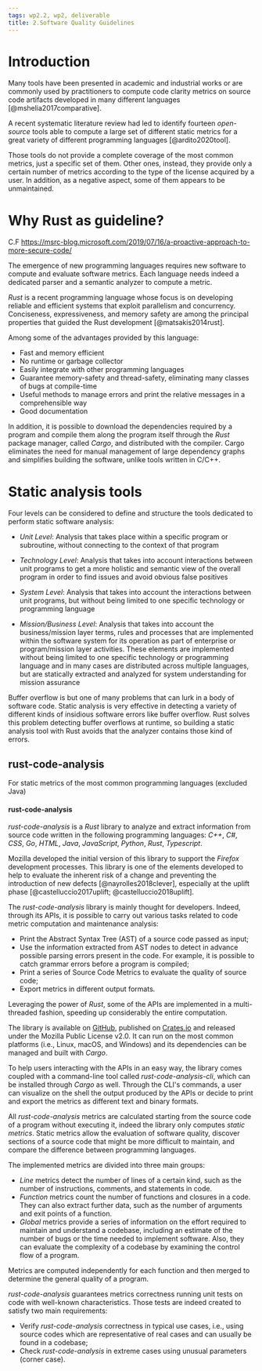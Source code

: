 ```yaml
---
tags: wp2.2, wp2, deliverable
title: 2.Software Quality Guidelines
---
```


# Introduction 

Many tools have been presented in academic and industrial works or are commonly used by practitioners to compute code clarity metrics on source code artifacts developed in many different languages [@mshelia2017comparative]. 

A recent systematic literature review had led to identify fourteen *open-source* tools able to compute a large set of different static metrics for a great variety of different programming languages [@ardito2020tool]. 

Those tools do not provide a complete coverage of the most common metrics, just a specific set of them. Other ones, instead, they provide only a certain number of metrics according to the type of the license acquired by a user. In addition, as a negative aspect, some of them appears to be unmaintained.

# Why Rust as guideline?

C.F https://msrc-blog.microsoft.com/2019/07/16/a-proactive-approach-to-more-secure-code/

The emergence of new programming languages requires new software to compute and evaluate software metrics. Each language needs indeed a dedicated parser and a semantic analyzer to compute a metric.

*Rust* is a recent programming language whose focus is on developing reliable and efficient systems that exploit parallelism and concurrency. Conciseness, expressiveness, and memory safety are among the principal properties that guided the Rust development [@matsakis2014rust].

Among some of the advantages provided by this language:

* Fast and memory efficient
* No runtime or garbage collector
* Easily integrate with other programming languages
* Guarantee memory-safety and thread-safety, eliminating many classes of bugs at compile-time
* Useful methods to manage errors and print the relative messages in a comprehensible way
* Good documentation

In addition, it is possible to download the dependencies required by a program and compile them along the program itself through the *Rust* package manager, called *Cargo*, and distributed with the compiler. Cargo eliminates the need for manual management of large dependency graphs and simplifies building the software, unlike tools written in C/C++.

# Static analysis tools

Four levels can be considered to define and structure the tools dedicated to perform static software analysis:

* *Unit Level*: Analysis that takes place within a specific program or subroutine, without connecting to the context of that program

* *Technology Level*: Analysis that takes into account interactions between unit programs to get a more holistic and semantic view of the overall program in order to find issues and avoid obvious false positives
    
* *System Level*: Analysis that takes into account the interactions between unit programs, but without being limited to one specific technology or programming language

* *Mission/Business Level*: Analysis that takes into account the business/mission layer terms, rules and processes that are implemented within the software system for its operation as part of enterprise or program/mission layer activities. These elements are implemented without being limited to one specific technology or programming language and in many cases are distributed across multiple languages, but are statically extracted and analyzed for system understanding for mission assurance


Buffer overflow is but one of many problems that can lurk in a body of software code. Static analysis is very effective in detecting a variety of different kinds of insidious software errors like buffer overflow. Rust solves this problem detecting buffer overflows at runtime, so building a static analysis tool with Rust avoids that the analyzer contains those kind of errors.

## rust-code-analysis

For static metrics of the most common programming languages (excluded Java)

#### rust-code-analysis

*rust-code-analysis* is a *Rust* library to analyze and extract information from source code written in the following programming languages: *C++*, *C#*, *CSS*, *Go*, *HTML*, *Java*, *JavaScript*, *Python*, *Rust*, *Typescript*.

Mozilla developed the initial version of this library to support the *Firefox* development processes. This library is one of the elements developed to help to evaluate the inherent risk of a change and preventing the introduction of new defects [@nayrolles2018clever], especially at the uplift phase [@castelluccio2017uplift; @castelluccio2018uplift].

The *rust-code-analysis* library is mainly thought for developers. 
Indeed, through its APIs, it is possible to carry out various tasks related to code metric computation and maintenance analysis:

* Print the Abstract Syntax Tree (AST) of a source code passed as input;
* Use the information extracted from AST nodes to detect in advance possible parsing errors present in the code. For example, it is possible to catch grammar errors before a program is compiled;
* Print a series of Source Code Metrics to evaluate the quality of source code;
* Export metrics in different output formats.

Leveraging the power of *Rust*, some of the APIs are implemented in a multi-threaded fashion, speeding up considerably the entire computation.

The library is available on [GitHub](https://mozilla.github.io/rust-code-analysis/index.html), published on [Crates.io](https://crates.io/crates/rust-code-analysis) and released under the Mozilla Public License v2.0. It can run on the most common platforms (i.e., Linux, macOS, and Windows) and its dependencies can be managed and built with *Cargo*.

To help users interacting with the APIs in an easy way, the library comes coupled with a command-line tool called *rust-code-analysis-cli*, which can be installed through *Cargo* as well. Through the CLI's commands, a user can visualize on the shell the output produced by the APIs or decide to print and export the metrics as different text and binary formats.

All *rust-code-analysis* metrics are calculated starting from the source code of a program without executing it, indeed the library only computes *static metrics*. Static metrics allow the evaluation of software quality, discover sections of a source code that might be more difficult to maintain, and compare the difference between programming languages.

The implemented metrics are divided into three main groups:

* *Line* metrics detect the number of lines of a certain kind, such as the number of instructions, comments, and statements in code.
* *Function* metrics count the number of functions and closures in a code. They can also extract further data, such as the number of arguments and exit points of a function.
* *Global* metrics provide a series of information on the effort required to maintain and understand a codebase, including an estimate of the number of bugs or the time needed to implement software. Also, they can evaluate the complexity of a codebase by examining the control flow of a program.

Metrics are computed independently for each function and then merged to determine the general quality of a program.

*rust-code-analysis* guarantees metrics correctness running unit tests on code with well-known characteristics. Those tests are indeed created to satisfy two main requirements:

* Verify *rust-code-analysis* correctness in typical use cases, i.e., using source codes which are representative of real cases and can usually be found in a codebase;
* Check *rust-code-analysis* in extreme cases using unusual parameters (corner case).